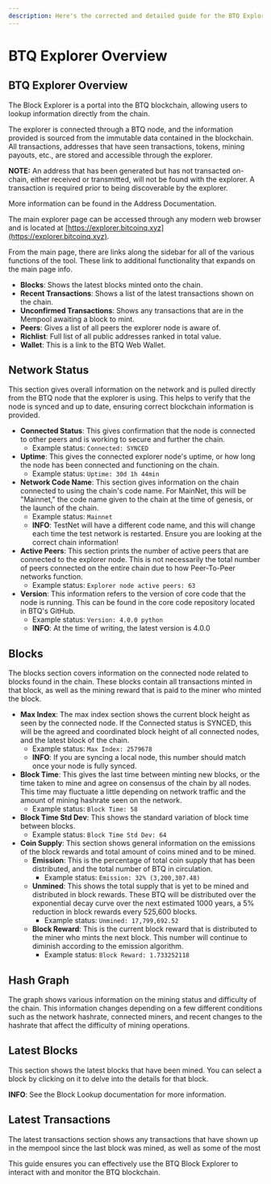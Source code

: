 ```yaml
---
description: Here's the corrected and detailed guide for the BTQ Explorer
---
```


# BTQ Explorer Overview

## BTQ Explorer Overview

The Block Explorer is a portal into the BTQ blockchain, allowing users to lookup information directly from the chain.

The explorer is connected through a BTQ node, and the information provided is sourced from the immutable data contained in the blockchain. All transactions, addresses that have seen transactions, tokens, mining payouts, etc., are stored and accessible through the explorer.

**NOTE:** An address that has been generated but has not transacted on-chain, either received or transmitted, will not be found with the explorer. A transaction is required prior to being discoverable by the explorer.

More information can be found in the Address Documentation.

The main explorer page can be accessed through any modern web browser and is located at [https://explorer.bitcoinq.xyz](https://explorer.bitcoinq.xyz).

From the main page, there are links along the sidebar for all of the various functions of the tool. These link to additional functionality that expands on the main page info.

* **Blocks**: Shows the latest blocks minted onto the chain.
* **Recent Transactions**: Shows a list of the latest transactions shown on the chain.
* **Unconfirmed Transactions**: Shows any transactions that are in the Mempool awaiting a block to mint.
* **Peers**: Gives a list of all peers the explorer node is aware of.
* **Richlist**: Full list of all public addresses ranked in total value.
* **Wallet**: This is a link to the BTQ Web Wallet.

## Network Status

This section gives overall information on the network and is pulled directly from the BTQ node that the explorer is using. This helps to verify that the node is synced and up to date, ensuring correct blockchain information is provided.

* **Connected Status**: This gives confirmation that the node is connected to other peers and is working to secure and further the chain.
  * Example status: `Connected: SYNCED`
* **Uptime**: This gives the connected explorer node's uptime, or how long the node has been connected and functioning on the chain.
  * Example status: `Uptime: 30d 1h 44min`
* **Network Code Name**: This section gives information on the chain connected to using the chain's code name. For MainNet, this will be "Mainnet," the code name given to the chain at the time of genesis, or the launch of the chain.
  * Example status: `Mainnet`
  * **INFO**: TestNet will have a different code name, and this will change each time the test network is restarted. Ensure you are looking at the correct chain information!
* **Active Peers**: This section prints the number of active peers that are connected to the explorer node. This is not necessarily the total number of peers connected on the entire chain due to how Peer-To-Peer networks function.
  * Example status: `Explorer node active peers: 63`
* **Version**: This information refers to the version of core code that the node is running. This can be found in the core code repository located in BTQ's GitHub.
  * Example status: `Version: 4.0.0 python`
  * **INFO**: At the time of writing, the latest version is 4.0.0

## Blocks

The blocks section covers information on the connected node related to blocks found in the chain. These blocks contain all transactions minted in that block, as well as the mining reward that is paid to the miner who minted the block.

* **Max Index**: The max index section shows the current block height as seen by the connected node. If the Connected status is SYNCED, this will be the agreed and coordinated block height of all connected nodes, and the latest block of the chain.
  * Example status: `Max Index: 2579678`
  * **INFO**: If you are syncing a local node, this number should match once your node is fully synced.
* **Block Time**: This gives the last time between minting new blocks, or the time taken to mine and agree on consensus of the chain by all nodes. This time may fluctuate a little depending on network traffic and the amount of mining hashrate seen on the network.
  * Example status: `Block Time: 58`
* **Block Time Std Dev**: This shows the standard variation of block time between blocks.
  * Example status: `Block Time Std Dev: 64`
* **Coin Supply**: This section shows general information on the emissions of the block rewards and total amount of coins mined and to be mined.
  * **Emission**: This is the percentage of total coin supply that has been distributed, and the total number of BTQ in circulation.
    * Example status: `Emission: 32% (3,200,307.48)`
  * **Unmined**: This shows the total supply that is yet to be mined and distributed in block rewards. These BTQ will be distributed over the exponential decay curve over the next estimated 1000 years, a 5% reduction in block rewards every 525,600 blocks.
    * Example status: `Unmined: 17,799,692.52`
  * **Block Reward**: This is the current block reward that is distributed to the miner who mints the next block. This number will continue to diminish according to the emission algorithm.
    * Example status: `Block Reward: 1.733252118`

## Hash Graph

The graph shows various information on the mining status and difficulty of the chain. This information changes depending on a few different conditions such as the network hashrate, connected miners, and recent changes to the hashrate that affect the difficulty of mining operations.

## Latest Blocks

This section shows the latest blocks that have been mined. You can select a block by clicking on it to delve into the details for that block.

**INFO**: See the Block Lookup documentation for more information.

## Latest Transactions

The latest transactions section shows any transactions that have shown up in the mempool since the last block was mined, as well as some of the most

This guide ensures you can effectively use the BTQ Block Explorer to interact with and monitor the BTQ blockchain.

